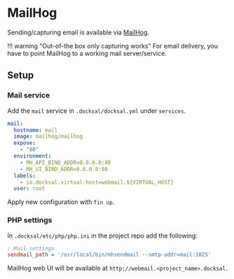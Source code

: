 # MailHog

Sending/capturing email is available via [MailHog](https://github.com/mailhog/MailHog).

!!! warning "Out-of-the box only capturing works"
    For email delivery, you have to point MailHog to a working mail server/service.

## Setup

### Mail service

Add the `mail` service in `.docksal/docksal.yml` under `services`.

```yaml
mail:
  hostname: mail
  image: mailhog/mailhog
  expose:
    - "80"
  environment:
    - MH_API_BIND_ADDR=0.0.0.0:80
    - MH_UI_BIND_ADDR=0.0.0.0:80
  labels:
    - io.docksal.virtual-host=webmail.${VIRTUAL_HOST}
  user: root
```

Apply new configuration with `fin up`.

### PHP settings

In `.docksal/etc/php/php.ini` in the project repo add the following:

```ini
; Mail settings
sendmail_path = '/usr/local/bin/mhsendmail --smtp-addr=mail:1025'
```

MailHog web UI will be available at `http://webmail.<project_name>.docksal`.
